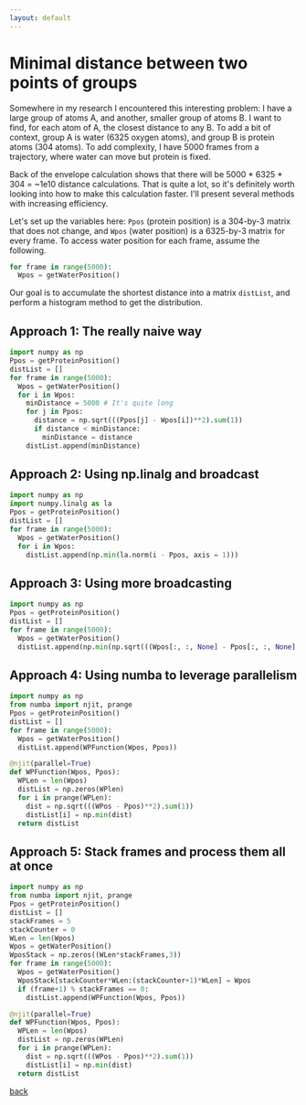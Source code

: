 ```yaml
---
layout: default
---
```


# Minimal distance between two points of groups

Somewhere in my research I encountered this interesting problem: I have a large group of atoms A, and another, smaller group of atoms B. I want to find, for each atom of A, the closest distance to any B. To add a bit of context, group A is water (6325 oxygen atoms), and group B is protein atoms (304 atoms). To add complexity, I have 5000 frames from a trajectory, where water can move but protein is fixed. 

Back of the envelope calculation shows that there will be 5000 * 6325 * 304 = \~1e10 distance calculations. That is quite a lot, so it's definitely worth looking into how to make this calculation faster. I'll present several methods with increasing efficiency.

Let's set up the variables here: `Ppos` (protein position) is a 304-by-3 matrix that does not change, and `Wpos` (water position) is a 6325-by-3 matrix for every frame. To access water position for each frame, assume the following.

```python
for frame in range(5000):
  Wpos = getWaterPosition()
```

Our goal is to accumulate the shortest distance into a matrix `distList`, and perform a histogram method to get the distribution.

## Approach 1: The really naive way

```python
import numpy as np
Ppos = getProteinPosition()
distList = []
for frame in range(5000):
  Wpos = getWaterPosition()
  for i in Wpos:
    minDistance = 5000 # It's quite long
    for j in Ppos:
      distance = np.sqrt(((Ppos[j] - Wpos[i])**2).sum(1))
      if distance < minDistance:  
        minDistance = distance
    distList.append(minDistance)
```

## Approach 2: Using np.linalg and broadcast
```python
import numpy as np
import numpy.linalg as la
Ppos = getProteinPosition()
distList = []
for frame in range(5000):
  Wpos = getWaterPosition()
  for i in Wpos:
    distList.append(np.min(la.norm(i - Ppos, axis = 1)))
```

## Approach 3: Using more broadcasting

```python
import numpy as np
Ppos = getProteinPosition()
distList = []
for frame in range(5000):
  Wpos = getWaterPosition()
  distList.append(np.min(np.sqrt(((Wpos[:, :, None] - Ppos[:, :, None].T) ** 2).sum(1)),axis=1))
```

## Approach 4: Using numba to leverage parallelism
```python
import numpy as np
from numba import njit, prange
Ppos = getProteinPosition()
distList = []
for frame in range(5000):
  Wpos = getWaterPosition()
  distList.append(WPFunction(Wpos, Ppos))

@njit(parallel=True)
def WPFunction(Wpos, Ppos):
  WPLen = len(Wpos)
  distList = np.zeros(WPlen)
  for i in prange(WPLen):
    dist = np.sqrt(((WPos - Ppos)**2).sum(1))
    distList[i] = np.min(dist)
  return distList
```

## Approach 5: Stack frames and process them all at once
```python
import numpy as np
from numba import njit, prange
Ppos = getProteinPosition()
distList = []
stackFrames = 5
stackCounter = 0
WLen = len(Wpos)
Wpos = getWaterPosition()
WposStack = np.zeros((WLen*stackFrames,3))
for frame in range(5000):
  Wpos = getWaterPosition()
  WposStack[stackCounter*WLen:(stackCounter+1)*WLen] = Wpos
  if (frame+1) % stackFrames == 0:
    distList.append(WPFunction(Wpos, Ppos))

@njit(parallel=True)
def WPFunction(Wpos, Ppos):
  WPLen = len(Wpos)
  distList = np.zeros(WPLen)
  for i in prange(WPLen):
    dist = np.sqrt(((WPos - Ppos)**2).sum(1))
    distList[i] = np.min(dist)
  return distList
```


[back](./)
